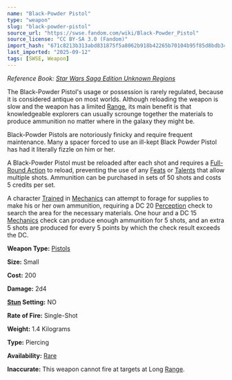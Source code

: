 ```yaml
---
name: "Black-Powder Pistol"
type: "weapon"
slug: "black-powder-pistol"
source_url: "https://swse.fandom.com/wiki/Black-Powder_Pistol"
source_license: "CC BY-SA 3.0 (Fandom)"
import_hash: "671c8213b313abd831875f5a8062b918b42265b70104b95f85d8bdb34f8f176d"
last_imported: "2025-09-12"
tags: [SWSE, Weapon]
---
```

*Reference Book: [Star Wars Saga Edition Unknown Regions](https://swse.fandom.com/wiki/Star_Wars_Saga_Edition_Unknown_Regions)*

The Black-Powder Pistol's usage or possession is rarely regulated, because it is considered antique on most worlds. Although reloading the weapon is slow and the weapon has a limited [Range](https://swse.fandom.com/wiki/Range), its main benefit is that knowledgeable explorers can usually scrounge together the materials to produce ammunition no matter where in the galaxy they might be. 

Black-Powder Pistols are notoriously finicky and require frequent maintenance. Many a spacer forced to use an ill-kept Black Powder Pistol has had it literally fizzle on him or her. 

A Black-Powder Pistol must be reloaded after each shot and requires a [Full-Round Action](https://swse.fandom.com/wiki/Full-Round_Action) to reload, preventing the use of any [Feats](https://swse.fandom.com/wiki/Feats) or [Talents](https://swse.fandom.com/wiki/Talents) that allow multiple shots. Ammunition can be purchased in sets of 50 shots and costs 5 credits per set. 

A character [Trained](https://swse.fandom.com/wiki/Trained) in [Mechanics](https://swse.fandom.com/wiki/Mechanics) can attempt to forage for supplies to make his or her own ammunition, requiring a DC 20 [Perception](https://swse.fandom.com/wiki/Perception) check to search the area for the necessary materials. One hour and a DC 15 [Mechanics](https://swse.fandom.com/wiki/Mechanics) check can produce enough ammunition for 5 shots, and an extra 5 shots are produced for every 5 points by which the check result exceeds the DC.

**Weapon Type:** [Pistols](https://swse.fandom.com/wiki/Pistols)

**Size:** Small

**Cost:** 200

**Damage:** 2d4

**[Stun](https://swse.fandom.com/wiki/Stun) Setting:** NO

**Rate of Fire:** Single-Shot

**Weight:** 1.4 Kilograms

**Type:** Piercing

**Availability:** [Rare](https://swse.fandom.com/wiki/Rare)

**Inaccurate:** This weapon cannot fire at targets at Long [Range](https://swse.fandom.com/wiki/Range).